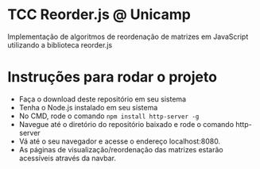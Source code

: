 # TCC Reorder.js @ Unicamp
Implementação de algoritmos de reordenação de matrizes em JavaScript utilizando a biblioteca reorder.js
# Instruções para rodar o projeto
-   Faça o download deste repositório em seu sistema
-   Tenha o Node.js instalado em seu sistema
-   No CMD, rode o comando ```npm install http-server -g```
-   Navegue até o diretório do repositório baixado e rode o comando http-server
-   Vá até o seu navegador e acesse o endereço localhost:8080. 
-   As páginas de visualização/reordenação das matrizes estarão acessíveis através da navbar.

